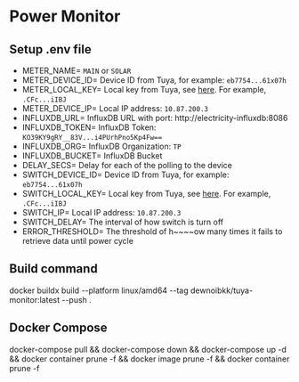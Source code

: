 # Power Monitor

## Setup .env file
- METER_NAME= `MAIN` or `SOLAR`
- METER_DEVICE_ID= Device ID from Tuya, for example: `eb7754...61x07h`
- METER_LOCAL_KEY= Local key from Tuya, see [here](https://github.com/jasonacox/tinytuya). For example, `.CFc...iIBJ`
- METER_DEVICE_IP= Local IP address: `10.87.200.3`
- INFLUXDB_URL= InfluxDB URL with port: http://electricity-influxdb:8086
- INFLUXDB_TOKEN= InfluxDB Token: `KO39KY9gRY__83V...i4PUrhPno5Kp4Fw==`
- INFLUXDB_ORG= InfluxDB Organization: `TP`
- INFLUXDB_BUCKET= InfluxDB Bucket
- DELAY_SECS= Delay for each of the polling to the device
- SWITCH_DEVICE_ID= Device ID from Tuya, for example: `eb7754...61x07h` 
- SWITCH_LOCAL_KEY= Local key from Tuya, see [here](https://github.com/jasonacox/tinytuya). For example, `.CFc...iIBJ`
- SWITCH_IP= Local IP address: `10.87.200.3`
- SWITCH_DELAY= The interval of how switch is turn off
- ERROR_THRESHOLD= The threshold of h~~~~ow many times it fails to retrieve data until power cycle

## Build command
docker buildx build --platform linux/amd64 --tag dewnoibkk/tuya-monitor:latest --push .

## Docker Compose
docker-compose pull && docker-compose down && docker-compose up -d && docker container prune -f && docker image prune -f && docker container prune -f
